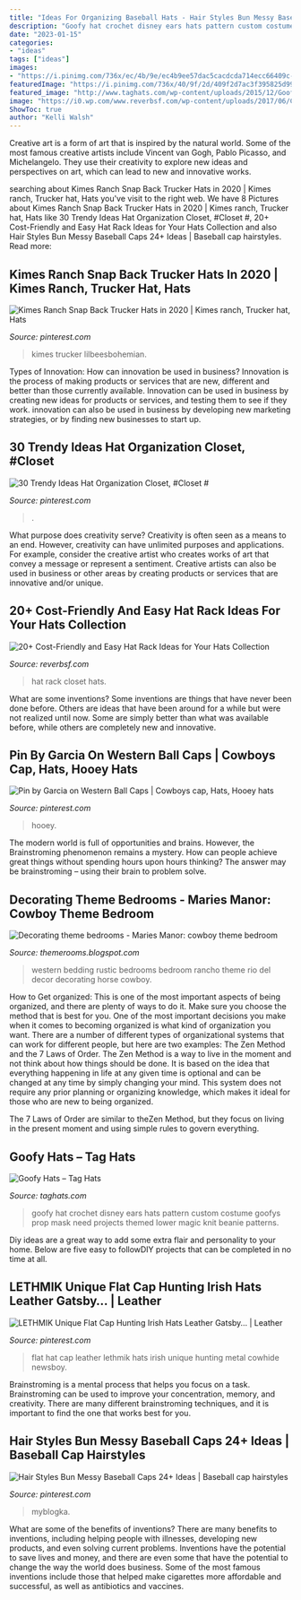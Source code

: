 ```yaml
---
title: "Ideas For Organizing Baseball Hats - Hair Styles Bun Messy Baseball Caps 24+ Ideas"
description: "Goofy hat crochet disney ears hats pattern custom costume goofys prop mask need projects themed lower magic knit beanie patterns"
date: "2023-01-15"
categories:
- "ideas"
tags: ["ideas"]
images:
- "https://i.pinimg.com/736x/ec/4b/9e/ec4b9ee57dac5cacdcda714ecc66409c--irish-hat-flat-cap.jpg"
featuredImage: "https://i.pinimg.com/736x/40/9f/2d/409f2d7ac3f395825d997c29c15c7747.jpg"
featured_image: "http://www.taghats.com/wp-content/uploads/2015/12/Goofys-Hat.jpg"
image: "https://i0.wp.com/www.reverbsf.com/wp-content/uploads/2017/06/Closet-Hat-Rack-Ideas.jpg?resize=682.5%2C910"
ShowToc: true
author: "Kelli Walsh"
---
```



Creative art is a form of art that is inspired by the natural world. Some of the most famous creative artists include Vincent van Gogh, Pablo Picasso, and Michelangelo. They use their creativity to explore new ideas and perspectives on art, which can lead to new and innovative works.

	

		
searching about Kimes Ranch Snap Back Trucker Hats in 2020 | Kimes ranch, Trucker hat, Hats you've visit to the right web. We have 8 Pictures about Kimes Ranch Snap Back Trucker Hats in 2020 | Kimes ranch, Trucker hat, Hats like 30 Trendy Ideas Hat Organization Closet, #Closet #, 20+ Cost-Friendly and Easy Hat Rack Ideas for Your Hats Collection and also Hair Styles Bun Messy Baseball Caps 24+ Ideas | Baseball cap hairstyles. Read more:
		
    
## Kimes Ranch Snap Back Trucker Hats In 2020 | Kimes Ranch, Trucker Hat, Hats

<img loading=lazy src="https://i.pinimg.com/736x/cf/05/d5/cf05d5561e8091aa2483f56aa8b1248e.jpg" onerror="this.onerror=null;this.src='https://tse3.mm.bing.net/th?id=OIP.qAwFkQQKGMm0Zb9EB9eWeAHaJ3&amp;pid=15.1';" alt="Kimes Ranch Snap Back Trucker Hats in 2020 | Kimes ranch, Trucker hat, Hats">

_Source: pinterest.com_

>kimes trucker lilbeesbohemian. 

	

Types of Innovation: How can innovation be used in business?
Innovation is the process of making products or services that are new, different and better than those currently available. Innovation can be used in business by creating new ideas for products or services, and testing them to see if they work. innovation can also be used in business by developing new marketing strategies, or by finding new businesses to start up.

    
## 30 Trendy Ideas Hat Organization Closet, #Closet #

<img loading=lazy src="https://i.pinimg.com/736x/40/9f/2d/409f2d7ac3f395825d997c29c15c7747.jpg" onerror="this.onerror=null;this.src='https://tse1.mm.bing.net/th?id=OIP.yinp3e_9qUfBWfkY30_CTQAAAA&amp;pid=15.1';" alt="30 Trendy Ideas Hat Organization Closet, #Closet #">

_Source: pinterest.com_

>. 

	

What purpose does creativity serve?
Creativity is often seen as a means to an end. However, creativity can have unlimited purposes and applications. For example, consider the creative artist who creates works of art that convey a message or represent a sentiment. Creative artists can also be used in business or other areas by creating products or services that are innovative and/or unique.

    
## 20+ Cost-Friendly And Easy Hat Rack Ideas For Your Hats Collection

<img loading=lazy src="https://i0.wp.com/www.reverbsf.com/wp-content/uploads/2017/06/Closet-Hat-Rack-Ideas.jpg?resize=682.5%2C910" onerror="this.onerror=null;this.src='https://tse3.mm.bing.net/th?id=OIP.cTltO_UCTWP8kRDYR8t4HgHaJ4&amp;pid=15.1';" alt="20+ Cost-Friendly and Easy Hat Rack Ideas for Your Hats Collection">

_Source: reverbsf.com_

>hat rack closet hats. 

	

What are some inventions?
Some inventions are things that have never been done before. Others are ideas that have been around for a while but were not realized until now. Some are simply better than what was available before, while others are completely new and innovative.

    
## Pin By Garcia On Western Ball Caps | Cowboys Cap, Hats, Hooey Hats

<img loading=lazy src="https://i.pinimg.com/736x/f8/be/8a/f8be8af349a6913ab97d79b76d0e5705.jpg" onerror="this.onerror=null;this.src='https://tse4.mm.bing.net/th?id=OIP.5UuN1b3z7jtuo3EHuPjhwQHaHa&amp;pid=15.1';" alt="Pin by Garcia on Western Ball Caps | Cowboys cap, Hats, Hooey hats">

_Source: pinterest.com_

>hooey. 

	

The modern world is full of opportunities and brains. However, the Brainstroming phenomenon remains a mystery. How can people achieve great things without spending hours upon hours thinking? The answer may be brainstroming – using their brain to problem solve.

    
## Decorating Theme Bedrooms - Maries Manor: Cowboy Theme Bedroom

<img loading=lazy src="https://1.bp.blogspot.com/-cPkbnMWwzy8/V4d3BPWLobI/AAAAAAAAjgw/slv8WPASddMcI6G20VXzIESGpGDRJyO8ACLcB/s1600/Rancho%2BDel%2BRio%2BBedding%2Bwestern%2Btheme%2Bbedding%2Bwestern%2Bstyle%2Bdecorating%2Bcowboys%2Btheme.jpg" onerror="this.onerror=null;this.src='https://tse4.mm.bing.net/th?id=OIP.eYwiR6D775bNJhRAJuIZCAHaHo&amp;pid=15.1';" alt="Decorating theme bedrooms - Maries Manor: cowboy theme bedroom">

_Source: themerooms.blogspot.com_

>western bedding rustic bedrooms bedroom rancho theme rio del decor decorating horse cowboy. 

	

How to Get organized: This is one of the most important aspects of being organized, and there are plenty of ways to do it. Make sure you choose the method that is best for you.
One of the most important decisions you make when it comes to becoming organized is what kind of organization you want. There are a number of different types of organizational systems that can work for different people, but here are two examples: The Zen Method and the 7 Laws of Order.
The Zen Method is a way to live in the moment and not think about how things should be done. It is based on the idea that everything happening in life at any given time is optional and can be changed at any time by simply changing your mind. This system does not require any prior planning or organizing knowledge, which makes it ideal for those who are new to being organized.

The 7 Laws of Order are similar to theZen Method, but they focus on living in the present moment and using simple rules to govern everything.

    
## Goofy Hats – Tag Hats

<img loading=lazy src="http://www.taghats.com/wp-content/uploads/2015/12/Goofys-Hat.jpg" onerror="this.onerror=null;this.src='https://tse4.mm.bing.net/th?id=OIP.ho8ZV5RgAm0MSguKGznfWgAAAA&amp;pid=15.1';" alt="Goofy Hats – Tag Hats">

_Source: taghats.com_

>goofy hat crochet disney ears hats pattern custom costume goofys prop mask need projects themed lower magic knit beanie patterns. 

	

Diy ideas are a great way to add some extra flair and personality to your home. Below are five easy to followDIY projects that can be completed in no time at all.

    
## LETHMIK Unique Flat Cap Hunting Irish Hats Leather Gatsby… | Leather

<img loading=lazy src="https://i.pinimg.com/736x/ec/4b/9e/ec4b9ee57dac5cacdcda714ecc66409c--irish-hat-flat-cap.jpg" onerror="this.onerror=null;this.src='https://tse3.mm.bing.net/th?id=OIP.pr7AcnJhr093BfR1ffzK8wHaHa&amp;pid=15.1';" alt="LETHMIK Unique Flat Cap Hunting Irish Hats Leather Gatsby… | Leather">

_Source: pinterest.com_

>flat hat cap leather lethmik hats irish unique hunting metal cowhide newsboy. 

	

Brainstroming is a mental process that helps you focus on a task. Brainstroming can be used to improve your concentration, memory, and creativity. There are many different brainstroming techniques, and it is important to find the one that works best for you.

    
## Hair Styles Bun Messy Baseball Caps 24+ Ideas | Baseball Cap Hairstyles

<img loading=lazy src="https://i.pinimg.com/736x/59/12/f0/5912f06811226562a98d967a22c55e77.jpg" onerror="this.onerror=null;this.src='https://tse3.mm.bing.net/th?id=OIP.dnHwblUP8WeSb_i3afIFQwAAAA&amp;pid=15.1';" alt="Hair Styles Bun Messy Baseball Caps 24+ Ideas | Baseball cap hairstyles">

_Source: pinterest.com_

>myblogka. 

	

What are some of the benefits of inventions?
There are many benefits to inventions, including helping people with illnesses, developing new products, and even solving current problems. Inventions have the potential to save lives and money, and there are even some that have the potential to change the way the world does business. Some of the most famous inventions include those that helped make cigarettes more affordable and successful, as well as antibiotics and vaccines.

